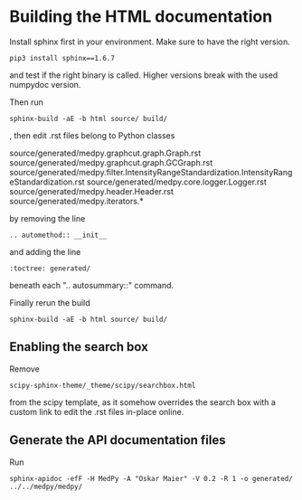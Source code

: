 # Building the HTML documentation

Install sphinx first in your environment. Make sure to have the right version.

    pip3 install sphinx==1.6.7

and test if the right binary is called. Higher versions break with the used numpydoc version.

Then run

    sphinx-build -aE -b html source/ build/

, then edit .rst files belong to Python classes

source/generated/medpy.graphcut.graph.Graph.rst
source/generated/medpy.graphcut.graph.GCGraph.rst
source/generated/medpy.filter.IntensityRangeStandardization.IntensityRangeStandardization.rst
source/generated/medpy.core.logger.Logger.rst
source/generated/medpy.header.Header.rst
source/generated/medpy.iterators.*

by removing the line

    .. automethod:: __init__

and adding the line

    :toctree: generated/

beneath each ".. autosummary::" command.

Finally rerun the build

    sphinx-build -aE -b html source/ build/


## Enabling the search box

Remove

    scipy-sphinx-theme/_theme/scipy/searchbox.html

from the scipy template, as it somehow overrides the search box with a custom link to edit the .rst files in-place online.


## Generate the API documentation files

Run

    sphinx-apidoc -efF -H MedPy -A "Oskar Maier" -V 0.2 -R 1 -o generated/ ../../medpy/medpy/
